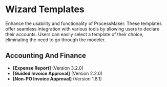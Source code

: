 # Wizard Templates
Enhance the usability and functionality of ProcessMaker. These templates offer seamless integration with various tools by allowing users to declare their accounts. Users can easily select a template of their choice, eliminating the need to go through the modeler.
## Accounting And Finance
- **[Expense Report]** (Version 3.2.0)
- **[Guided Invoice Approval]** (Version 2.2.0)
- **[Non-PO Invoice Approval]** (Version 1.8.1)
